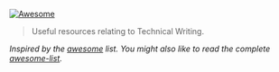 [![Awesome](https://cdn.rawgit.com/sindresorhus/awesome/d7305f38d29fed78fa85652e3a63e154dd8e8829/media/badge.svg)](https://github.com/sindresorhus/awesome)

> Useful resources relating to Technical Writing. 

*Inspired by the [awesome](https://github.com/sindresorhus/awesome) list. You might also like to read the complete [awesome-list](https://github.com/sindresorhus/awesome).*
